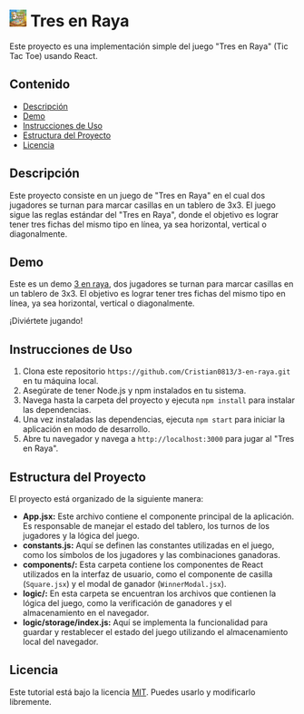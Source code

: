 # <img src="./public/3-en-raya.jpg" alt="Logo" width="30"> Tres en Raya  

Este proyecto es una implementación simple del juego "Tres en Raya" (Tic Tac Toe) usando React.


## Contenido

- [Descripción](#descripción)
- [Demo](#demo)
- [Instrucciones de Uso](#instrucciones-de-uso)
- [Estructura del Proyecto](#estructura-del-proyecto)
- [Licencia](#licencia)

## Descripción

Este proyecto consiste en un juego de "Tres en Raya" en el cual dos jugadores se turnan para marcar casillas en un tablero de 3x3. El juego sigue las reglas estándar del "Tres en Raya", donde el objetivo es lograr tener tres fichas del mismo tipo en línea, ya sea horizontal, vertical o diagonalmente.

## Demo

Este es un demo [3 en raya](https://juego-3-en-raya-ten.vercel.app/), dos jugadores se turnan para marcar casillas en un tablero de 3x3. El objetivo es lograr tener tres fichas del mismo tipo en línea, ya sea horizontal, vertical o diagonalmente.

¡Diviértete jugando!

## Instrucciones de Uso

1. Clona este repositorio `https://github.com/Cristian0813/3-en-raya.git` en tu máquina local.
2. Asegúrate de tener Node.js y npm instalados en tu sistema.
3. Navega hasta la carpeta del proyecto y ejecuta `npm install` para instalar las dependencias.
4. Una vez instaladas las dependencias, ejecuta `npm start` para iniciar la aplicación en modo de desarrollo.
5. Abre tu navegador y navega a `http://localhost:3000` para jugar al "Tres en Raya".

## Estructura del Proyecto

El proyecto está organizado de la siguiente manera:

- **App.jsx:** Este archivo contiene el componente principal de la aplicación. Es responsable de manejar el estado del tablero, los turnos de los jugadores y la lógica del juego.
- **constants.js:** Aquí se definen las constantes utilizadas en el juego, como los símbolos de los jugadores y las combinaciones ganadoras.
- **components/:** Esta carpeta contiene los componentes de React utilizados en la interfaz de usuario, como el componente de casilla (`Square.jsx`) y el modal de ganador (`WinnerModal.jsx`).
- **logic/:** En esta carpeta se encuentran los archivos que contienen la lógica del juego, como la verificación de ganadores y el almacenamiento en el navegador.
- **logic/storage/index.js:** Aquí se implementa la funcionalidad para guardar y restablecer el estado del juego utilizando el almacenamiento local del navegador.

## Licencia

Este tutorial está bajo la licencia [MIT](https://github.com/Cristian0813/3-en-raya/blob/main/LICENSE). Puedes usarlo y modificarlo libremente.
